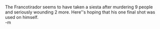 The Francotirador seems to have taken a siesta after murdering 9 people and seriously wounding 2 more.  Here''s hoping that his one final shot was used on himself.<br/>
-m
